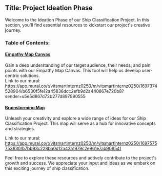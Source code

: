 ## Title: Project Ideation Phase


Welcome to the Ideation Phase of our Ship Classification Project. In this section, you'll find essential resources to kickstart our project's creative journey. 

### Table of Contents:

<h4><a href="Empathy%20Map%20Canvas.pdf">Empathy Map Canvas</a> </h4>
Gain a deep understanding of our target audience, their needs, and pain points with our Empathy Map Canvas. This tool will help us develop user-centric solutions.
<br>
Link to our mural: https://app.mural.co/t/vitsmartinternz0250/m/vitsmartinternz0250/1697374528904/b6530f5fe12a45836dcc2efb9d2a440867e720b8?sender=u5e5d867d72b277d897990555

<h4><a href = "Brainstorming%Map.pdf">Brainstorming Map</a></h4>
Unleash your creativity and explore a wide range of ideas for our Ship Classification Project. This map will serve as a hub for innovative concepts and strategies.


Link to our mural: https://app.mural.co/t/vitsmartinternz0250/m/vitsmartinternz0250/1697575753830/b7bb93c228ba0d12a42a1979c2e961e7ab908541

Feel free to explore these resources and actively contribute to the project's growth and success. We appreciate your input and ideas as we embark on this exciting journey of ship classification.
